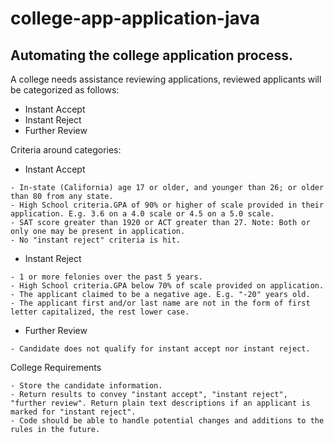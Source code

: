 # college-app-application-java

## Automating the college application process.

A college needs assistance reviewing applications, reviewed applicants will be categorized as follows:

* Instant Accept
* Instant Reject
* Further Review

Criteria around categories:

* Instant Accept

```
- In-state (California) age 17 or older, and younger than 26; or older than 80 from any state.
- High School criteria.GPA of 90% or higher of scale provided in their application. E.g. 3.6 on a 4.0 scale or 4.5 on a 5.0 scale.
- SAT score greater than 1920 or ACT greater than 27. Note: Both or only one may be present in application.
- No "instant reject" criteria is hit.
```

* Instant Reject

```
- 1 or more felonies over the past 5 years.
- High School criteria.GPA below 70% of scale provided on application.
- The applicant claimed to be a negative age. E.g. "-20" years old.
- The applicant first and/or last name are not in the form of first letter capitalized, the rest lower case.

```

* Further Review

```
- Candidate does not qualify for instant accept nor instant reject.
```

College Requirements

```
- Store the candidate information.
- Return results to convey "instant accept", "instant reject", "further review". Return plain text descriptions if an applicant is marked for "instant reject".
- Code should be able to handle potential changes and additions to the rules in the future.
```